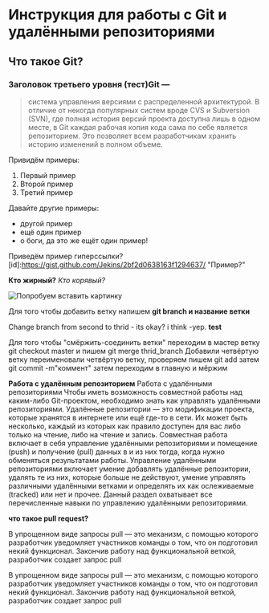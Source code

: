# Инструкция для работы с Git и удалёнными репозиториями

## Что такое Git? 
### Заголовок третьего уровня (тест)Git — 
>система управления версиями с распределенной архитектурой. В отличие от некогда популярных систем вроде CVS и Subversion (SVN), где полная история версий проекта доступна лишь в одном месте, в Git каждая рабочая копия кода сама по себе является репозиторием. Это позволяет всем разработчикам хранить историю изменений в полном объеме.

Привидём примеры:
1. Первый пример
2. Второй пример
3. Третий пример

Давайте другие примеры:
* другой пример 
* ещё один пример
* о боги, да это же ещёт один пример! 

Приведём пример гиперссылки? 
 [id]:https://gist.github.com/Jekins/2bf2d0638163f1294637/ "Пример?"


**Кто жирный?**
*Кто корявый?*

![Попробуем вставить картинку](https://www.meme-arsenal.com/memes/9c079c0ea5dcacbf60e4a93befbc3fc8.jpg)

Для того чтобы добавить ветку напишем **git branch и название ветки** 

Change branch from second to thrid - its okay? 
i think -yep.
**test**

Для того чтобы "смёржить-соединить ветки" переходим в мастер ветку git checkout master
и пишем git merge thrid_branch
Добавили четвёртую ветку
переименовали четвёртую ветку, проверяем
пишем git add
затем 
git commit -m"коммент"
затем переходим в главную и мёржим

**Работа с удалённым репозиторием**
 Работа с удалёнными репозиториями
Чтобы иметь возможность совместной работы над каким-либо Git-проектом, необходимо знать как управлять удалёнными репозиториями. Удалённые репозитории — это модификации проекта, которые хранятся в интернете или ещё где-то в сети. Их может быть несколько, каждый из которых как правило доступен для вас либо только на чтение, либо на чтение и запись. Совместная работа включает в себя управление удалёнными репозиториями и помещение (push) и получение (pull) данных в и из них тогда, когда нужно обменяться результатами работы. Управление удалёнными репозиториями включает умение добавлять удалённые репозитории, удалять те из них, которые больше не действуют, умение управлять различными удалёнными ветками и определять их как ослеживаемые (tracked) или нет и прочее. Данный раздел охватывает все перечисленные навыки по управлению удалёнными репозиториями.


**что такое pull request?**

В упрощенном виде запросы pull — это механизм, с помощью которого разработчик уведомляет участников команды о том, что он подготовил некий функционал. Закончив работу над функциональной веткой, разработчик создает запрос pull

В упрощенном виде запросы pull — это механизм, с помощью которого разработчик уведомляет участников команды о том, что он подготовил некий функционал. Закончив работу над функциональной веткой, разработчик создает запрос pull